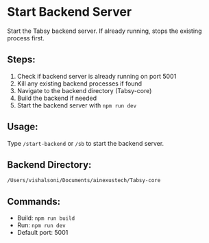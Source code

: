 # Start Backend Server

Start the Tabsy backend server. If already running, stops the existing process first.

## Steps:
1. Check if backend server is already running on port 5001
2. Kill any existing backend processes if found
3. Navigate to the backend directory (Tabsy-core)
4. Build the backend if needed
5. Start the backend server with `npm run dev`

## Usage:
Type `/start-backend` or `/sb` to start the backend server.

## Backend Directory:
`/Users/vishalsoni/Documents/ainexustech/Tabsy-core`

## Commands:
- Build: `npm run build`
- Run: `npm run dev`
- Default port: 5001